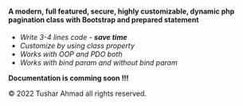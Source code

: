 #### A modern, full featured, secure, highly customizable, dynamic php pagination class with Bootstrap and prepared statement
* *Write 3-4 lines code - **save time***
* *Customize by using class property*
* *Works with OOP and PDO both*
* *Works with bind param and without bind param* 

**Documentation is comming soon !!!**



&copy; 2022 Tushar Ahmad all rights reserved.
